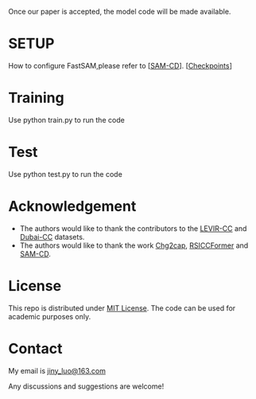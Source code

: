 Once our paper is accepted, the model code will be made available.
# SETUP
How to configure FastSAM,please refer to [[SAM-CD](https://github.com/DingLei14/SAM-CD)]. [[Checkpoints](https://pan.baidu.com/s/18KzBmOTENjByoWWR17zdiQ?pwd=0000)]

# Training
Use python train.py to run the code

# Test
Use python test.py to run the code

# Acknowledgement

- The authors would like to thank the contributors to the [LEVIR-CC](https://github.com/Chen-Yang-Liu/RSICC/tree/main) and [Dubai-CC](https://disi.unitn.it/~melgani/datasets.html) datasets.
- The authors would like to thank the work [Chg2cap](https://arxiv.org/abs/2304.01091), [RSICCFormer](https://github.com/Chen-Yang-Liu/RSICC) and [SAM-CD](https://github.com/DingLei14/SAM-CD).

# License
This repo is distributed under [MIT License](https://github.com/ShizhenChang/Chg2Cap/blob/main/LICENSE.txt). The code can be used for academic purposes only.

# Contact
My email is jiny_luo@163.com

Any discussions and suggestions are welcome!
